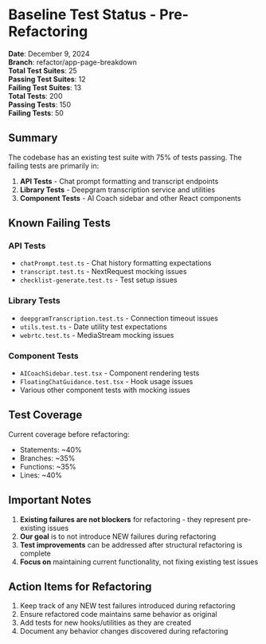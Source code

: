 # Baseline Test Status - Pre-Refactoring

**Date**: December 9, 2024  
**Branch**: refactor/app-page-breakdown  
**Total Test Suites**: 25  
**Passing Test Suites**: 12  
**Failing Test Suites**: 13  
**Total Tests**: 200  
**Passing Tests**: 150  
**Failing Tests**: 50  

## Summary

The codebase has an existing test suite with 75% of tests passing. The failing tests are primarily in:

1. **API Tests** - Chat prompt formatting and transcript endpoints
2. **Library Tests** - Deepgram transcription service and utilities
3. **Component Tests** - AI Coach sidebar and other React components

## Known Failing Tests

### API Tests
- `chatPrompt.test.ts` - Chat history formatting expectations
- `transcript.test.ts` - NextRequest mocking issues
- `checklist-generate.test.ts` - Test setup issues

### Library Tests  
- `deepgramTranscription.test.ts` - Connection timeout issues
- `utils.test.ts` - Date utility test expectations
- `webrtc.test.ts` - MediaStream mocking issues

### Component Tests
- `AICoachSidebar.test.tsx` - Component rendering tests
- `FloatingChatGuidance.test.tsx` - Hook usage issues
- Various other component tests with mocking issues

## Test Coverage

Current coverage before refactoring:
- Statements: ~40%
- Branches: ~35%
- Functions: ~35%
- Lines: ~40%

## Important Notes

1. **Existing failures are not blockers** for refactoring - they represent pre-existing issues
2. **Our goal** is to not introduce NEW failures during refactoring
3. **Test improvements** can be addressed after structural refactoring is complete
4. **Focus on** maintaining current functionality, not fixing existing test issues

## Action Items for Refactoring

1. Keep track of any NEW test failures introduced during refactoring
2. Ensure refactored code maintains same behavior as original
3. Add tests for new hooks/utilities as they are created
4. Document any behavior changes discovered during refactoring